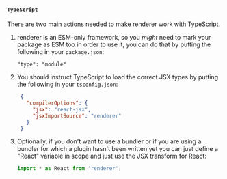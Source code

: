 #### `TypeScript`

There are two main actions needed to make renderer work with TypeScript.

1. renderer is an ESM-only framework, so you _might_ need to mark your package as ESM too in order to use it, you can do that by putting the following in your `package.json`:
   ```
   "type": "module"
   ```
2. You should instruct TypeScript to load the correct JSX types by putting the following in your `tsconfig.json`:
   ```json
    {
      "compilerOptions": {
        "jsx": "react-jsx",
        "jsxImportSource": "renderer"
      }
    }
   ```
3. Optionally, if you don't want to use a bundler or if you are using a bundler for which a plugin hasn't been written yet you can just define a "React" variable in scope and just use the JSX transform for React:
   ```ts
   import * as React from 'renderer';
   ```
